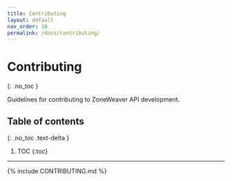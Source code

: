 ```yaml
---
title: Contributing
layout: default
nav_order: 10
permalink: /docs/contributing/
---
```


# Contributing
{: .no_toc }

Guidelines for contributing to ZoneWeaver API development.

## Table of contents
{: .no_toc .text-delta }

1. TOC
{:toc}

---

{% include CONTRIBUTING.md %}
